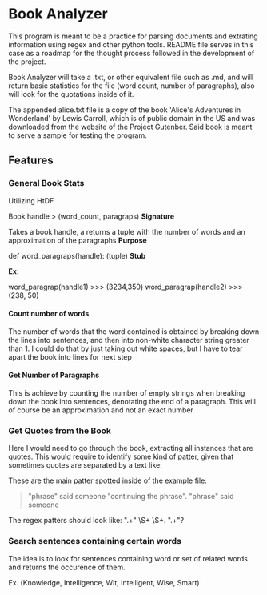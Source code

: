 # Book Analyzer
This program is meant to be a practice for parsing documents and extrating information using regex and other python tools. README file serves in this case as a roadmap for the thought process followed in the development of the project. 

Book Analyzer will take a .txt, or other equivalent file such as .md, and will return basic statistics for the file (word count, number of paragraphs), also will look for the quotations inside of it. 

The appended alice.txt file is a copy of the book 'Alice's Adventures in Wonderland' by Lewis Carroll, which is of public domain in the US and was downloaded from the website of the Project Gutenber. Said book is meant to serve a sample for testing the program.


## Features

### General Book Stats

Utilizing HtDF

Book handle > (word_count, paragraps) **Signature** 

Takes a book handle, a returns a tuple with the number of words and an approximation of the paragraphs **Purpose**

def word_paragraps(handle): (tuple) **Stub**


**Ex:**

word_paragrap(handle1) >>> (3234,350)
word_paragrap(handle2) >>> (238, 50)



#### Count number of words
The number of words that the word contained is obtained by breaking down the lines into sentences, and then into non-white character string greater than 1. I could do that by just taking out white spaces, but I have to tear apart the book into lines for next step

#### Get Number of Paragraphs
This is achieve by counting the number of empty strings when breaking down the book into sentences, denotating the end of a paragraph. This will of course be an approximation and not an exact number 

### Get Quotes from the Book

Here I would need to go through the book, extracting all instances that are quotes. This would require to identify some kind of patter, given that sometimes quotes are separated by a text like:

These are the main patter spotted inside of the example file: 

> "phrase" said someone "continuing the phrase".
> "phrase" said someone

The regex patters should look like: ".+" \S+ \S+\. ".+"?

### Search sentences containing certain words

The idea is to look for sentences containing word or set of related words and returns the occurence of them. 

Ex. (Knowledge, Intelligence, Wit, Intelligent, Wise, Smart)
